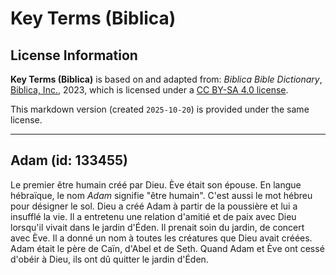 # Key Terms (Biblica)

## License Information

**Key Terms (Biblica)** is based on and adapted from: _Biblica Bible Dictionary_, [Biblica, Inc.](https://www.biblica.com/), 2023, which is licensed under a [CC BY-SA 4.0 license](https://creativecommons.org/licenses/by-sa/4.0/legalcode.en).

This markdown version (created `2025-10-20`) is provided under the same license.



--------------------------------

## Adam (id: 133455)

Le premier être humain créé par Dieu. Ève était son épouse. En langue hébraïque, le nom *Adam* signifie "être humain". C'est aussi le mot hébreu pour désigner le sol. Dieu a créé Adam à partir de la poussière et lui a insufflé la vie. Il a entretenu une relation d'amitié et de paix avec Dieu lorsqu'il vivait dans le jardin d'Éden. Il prenait soin du jardin, de concert avec Ève. Il a donné un nom à toutes les créatures que Dieu avait créées. Adam était le père de Caïn, d'Abel et de Seth. Quand Adam et Ève ont cessé d'obéir à Dieu, ils ont dû quitter le jardin d'Éden.


